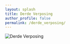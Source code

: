 ```yaml
---
layout: splash
title: Derde Verposing
author_profile: false
permalink: /derde_verposing/
--- 
```


![Derde Verposing](/assets/images/derde_verposing.png " Derde_Verposing")